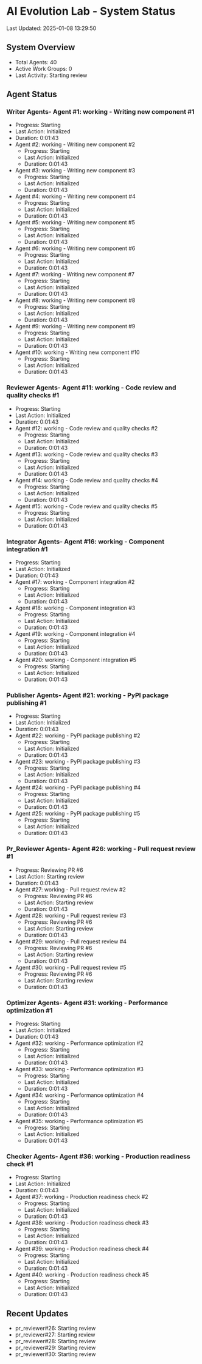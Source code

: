 # AI Evolution Lab - System Status
Last Updated: 2025-01-08 13:29:50

## System Overview
- Total Agents: 40
- Active Work Groups: 0
- Last Activity: Starting review

## Agent Status

### Writer Agents- Agent #1: working - Writing new component #1
  - Progress: Starting
  - Last Action: Initialized
  - Duration: 0:01:43
- Agent #2: working - Writing new component #2
  - Progress: Starting
  - Last Action: Initialized
  - Duration: 0:01:43
- Agent #3: working - Writing new component #3
  - Progress: Starting
  - Last Action: Initialized
  - Duration: 0:01:43
- Agent #4: working - Writing new component #4
  - Progress: Starting
  - Last Action: Initialized
  - Duration: 0:01:43
- Agent #5: working - Writing new component #5
  - Progress: Starting
  - Last Action: Initialized
  - Duration: 0:01:43
- Agent #6: working - Writing new component #6
  - Progress: Starting
  - Last Action: Initialized
  - Duration: 0:01:43
- Agent #7: working - Writing new component #7
  - Progress: Starting
  - Last Action: Initialized
  - Duration: 0:01:43
- Agent #8: working - Writing new component #8
  - Progress: Starting
  - Last Action: Initialized
  - Duration: 0:01:43
- Agent #9: working - Writing new component #9
  - Progress: Starting
  - Last Action: Initialized
  - Duration: 0:01:43
- Agent #10: working - Writing new component #10
  - Progress: Starting
  - Last Action: Initialized
  - Duration: 0:01:43

### Reviewer Agents- Agent #11: working - Code review and quality checks #1
  - Progress: Starting
  - Last Action: Initialized
  - Duration: 0:01:43
- Agent #12: working - Code review and quality checks #2
  - Progress: Starting
  - Last Action: Initialized
  - Duration: 0:01:43
- Agent #13: working - Code review and quality checks #3
  - Progress: Starting
  - Last Action: Initialized
  - Duration: 0:01:43
- Agent #14: working - Code review and quality checks #4
  - Progress: Starting
  - Last Action: Initialized
  - Duration: 0:01:43
- Agent #15: working - Code review and quality checks #5
  - Progress: Starting
  - Last Action: Initialized
  - Duration: 0:01:43

### Integrator Agents- Agent #16: working - Component integration #1
  - Progress: Starting
  - Last Action: Initialized
  - Duration: 0:01:43
- Agent #17: working - Component integration #2
  - Progress: Starting
  - Last Action: Initialized
  - Duration: 0:01:43
- Agent #18: working - Component integration #3
  - Progress: Starting
  - Last Action: Initialized
  - Duration: 0:01:43
- Agent #19: working - Component integration #4
  - Progress: Starting
  - Last Action: Initialized
  - Duration: 0:01:43
- Agent #20: working - Component integration #5
  - Progress: Starting
  - Last Action: Initialized
  - Duration: 0:01:43

### Publisher Agents- Agent #21: working - PyPI package publishing #1
  - Progress: Starting
  - Last Action: Initialized
  - Duration: 0:01:43
- Agent #22: working - PyPI package publishing #2
  - Progress: Starting
  - Last Action: Initialized
  - Duration: 0:01:43
- Agent #23: working - PyPI package publishing #3
  - Progress: Starting
  - Last Action: Initialized
  - Duration: 0:01:43
- Agent #24: working - PyPI package publishing #4
  - Progress: Starting
  - Last Action: Initialized
  - Duration: 0:01:43
- Agent #25: working - PyPI package publishing #5
  - Progress: Starting
  - Last Action: Initialized
  - Duration: 0:01:43

### Pr_Reviewer Agents- Agent #26: working - Pull request review #1
  - Progress: Reviewing PR #6
  - Last Action: Starting review
  - Duration: 0:01:43
- Agent #27: working - Pull request review #2
  - Progress: Reviewing PR #6
  - Last Action: Starting review
  - Duration: 0:01:43
- Agent #28: working - Pull request review #3
  - Progress: Reviewing PR #6
  - Last Action: Starting review
  - Duration: 0:01:43
- Agent #29: working - Pull request review #4
  - Progress: Reviewing PR #6
  - Last Action: Starting review
  - Duration: 0:01:43
- Agent #30: working - Pull request review #5
  - Progress: Reviewing PR #6
  - Last Action: Starting review
  - Duration: 0:01:43

### Optimizer Agents- Agent #31: working - Performance optimization #1
  - Progress: Starting
  - Last Action: Initialized
  - Duration: 0:01:43
- Agent #32: working - Performance optimization #2
  - Progress: Starting
  - Last Action: Initialized
  - Duration: 0:01:43
- Agent #33: working - Performance optimization #3
  - Progress: Starting
  - Last Action: Initialized
  - Duration: 0:01:43
- Agent #34: working - Performance optimization #4
  - Progress: Starting
  - Last Action: Initialized
  - Duration: 0:01:43
- Agent #35: working - Performance optimization #5
  - Progress: Starting
  - Last Action: Initialized
  - Duration: 0:01:43

### Checker Agents- Agent #36: working - Production readiness check #1
  - Progress: Starting
  - Last Action: Initialized
  - Duration: 0:01:43
- Agent #37: working - Production readiness check #2
  - Progress: Starting
  - Last Action: Initialized
  - Duration: 0:01:43
- Agent #38: working - Production readiness check #3
  - Progress: Starting
  - Last Action: Initialized
  - Duration: 0:01:43
- Agent #39: working - Production readiness check #4
  - Progress: Starting
  - Last Action: Initialized
  - Duration: 0:01:43
- Agent #40: working - Production readiness check #5
  - Progress: Starting
  - Last Action: Initialized
  - Duration: 0:01:43


## Recent Updates
- pr_reviewer#26: Starting review
- pr_reviewer#27: Starting review
- pr_reviewer#28: Starting review
- pr_reviewer#29: Starting review
- pr_reviewer#30: Starting review
